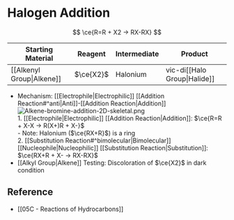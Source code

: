 # Halogen Addition

$$
\ce{R=R + X2 -> RX-RX}
$$

| Starting Material | Reagent | Intermediate | Product |
| ---- | ---- | ---- | ---- |
| [[Alkenyl Group\|Alkene]] | $\ce{X2}$ | Halonium | vic-di[[Halo Group\|Halide]] |

- Mechanism: [[Electrophile|Electrophilic]] [[Addition Reaction#^anti|Anti]]-[[Addition Reaction|Addition]]  
 ![Alkene-bromine-addition-2D-skeletal.png](https://upload.wikimedia.org/wikipedia/commons/3/33/Alkene-bromine-addition-2D-skeletal.png)  
        1. [[Electrophile|Electrophilic]] [[Addition Reaction|Addition]]: $\ce{R=R + X-X -> R(X+)R + X-}$  
                - Note: Halonium ($\ce{RX+R}$) is a ring  
        2. [[Substitution Reaction#^bimolecular|Bimolecular]] [[Nucleophile|Nucleophilic]] [[Substitution Reaction|Substitution]]: $\ce{RX+R + X- -> RX-RX}$
- [[Alkyl Group|Alkene]] Testing: Discoloration of $\ce{X2}$ in dark condition

## Reference

- [[05C - Reactions of Hydrocarbons]]
